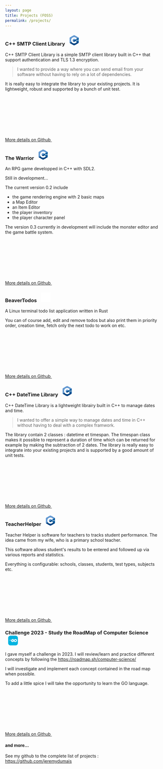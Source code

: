 ```yaml
---
layout: page
title: Projects (FOSS)
permalink: /projects/
---
```


### C++ SMTP Client Library <img src="/assets/cpplogo.png" style="margin-left:10px" title="C++" />

C++ SMTP Client Library is a simple SMTP client library built in C++ that support authentication and TLS 1.3 encryption.

<blockquote>
I wanted to provide a way where you can send email from your software without having to rely on a lot of dependencies.
</blockquote>

It is really easy to integrate the library to your existing projects. It is lightweight, robust and supported by a bunch of unit test.

<a rel="me" href="https://github.com/{{ site.github_username }}/CPP-SMTPClient-library" target="_blank" title="{{ site.github_username }}/CPP-SMTPClient-library">
    More details on Github
    <svg class="svg-icon grey"><use xlink:href="{{ '/assets/minima-social-icons.svg#github' | relative_url }}"></use></svg>
</a>

### The Warrior <img src="/assets/cpplogo.png" style="margin-left:10px" title="C++" />

An RPG game developped in C++ with SDL2.

Still in development...

The current version 0.2 include 
- the game rendering engine with 2 basic maps
- a Map Editor
- an Item Editor
- the player inventory
- the player character panel

The version 0.3 currently in development will include the monster editor and the game battle system.

<a rel="me" href="https://github.com/{{ site.github_username }}/TheWarrior" target="_blank" title="{{ site.github_username }}/TheWarrior">
    More details on Github
    <svg class="svg-icon grey"><use xlink:href="{{ '/assets/minima-social-icons.svg#github' | relative_url }}"></use></svg>
</a>

### BeaverTodos <img src="/assets/rustlogo.png" style="margin-left:10px" title="Rust" />

A Linux terminal todo list application written in Rust

You can of course add, edit and remove todos but also print them in priority order, creation time, fetch only the next todo to work on etc.

<a rel="me" href="https://github.com/{{ site.github_username }}/BeaverTodos" target="_blank" title="{{ site.github_username }}/BeaverTodos">
    More details on Github
    <svg class="svg-icon grey"><use xlink:href="{{ '/assets/minima-social-icons.svg#github' | relative_url }}"></use></svg>
</a>

### C++ DateTime Library <img src="/assets/cpplogo.png" style="margin-left:10px" title="C++" />

C++ DateTime Library is a lightweight librairy built in C++ to manage dates and time. 

<blockquote>
I wanted to offer a simple way to manage dates and time in C++ without having to deal with a complex framwork.
</blockquote>

The library contain 2 classes : datetime et timespan. The timespan class makes it possible to represent a duration of time which can be returned for example by making the subtraction of 2 dates. The library is really easy to integrate into your existing projects and is supported by a good amount of unit tests.

<a rel="me" href="https://github.com/{{ site.github_username }}/CPP-DateTime-library" target="_blank" title="{{ site.github_username }}/CPP-DateTime-library">
    More details on Github
    <svg class="svg-icon grey"><use xlink:href="{{ '/assets/minima-social-icons.svg#github' | relative_url }}"></use></svg>
</a>

### TeacherHelper <img src="/assets/cpplogo.png" style="margin-left:10px" title="C++" />

Teacher Helper is software for teachers to tracks student performance. The idea came from my wife, who is a primary school teacher.

This software allows student's results to be entered and followed up via various reports and statistics.

Everything is configurable: schools, classes, students, test types, subjects etc.

<a rel="me" href="https://github.com/{{ site.github_username }}/TeacherHelper" target="_blank" title="{{ site.github_username }}/TeacherHelper">
    More details on Github
    <svg class="svg-icon grey"><use xlink:href="{{ '/assets/minima-social-icons.svg#github' | relative_url }}"></use></svg>
</a>

### Challenge 2023 - Study the RoadMap of Computer Science <img src="/assets/gologo.png" style="margin-left:10px" title="Go" />

I gave myself a challenge in 2023. I will review/learn and practice different 
concepts by following the https://roadmap.sh/computer-science/

I will investigate and implement each concept contained in the road map when
possible.

To add a little spice I will take the opportunity to learn the GO language.

<a rel="me" href="https://github.com/{{ site.github_username }}/Study_RoadMap_ComputerScience" target="_blank" title="{{ site.github_username }}/Study_RoadMap_ComputerScience">
    More details on Github
    <svg class="svg-icon grey"><use xlink:href="{{ '/assets/minima-social-icons.svg#github' | relative_url }}"></use></svg>
</a>

#### and more... 

See my github to the complete list of projects : 
<a href="https://github.com/jeremydumais" target="_blank">https://github.com/jeremydumais</a>
